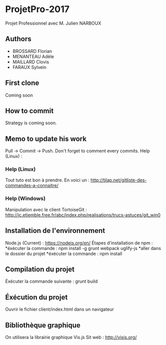 # ProjetPro-2017

Projet Professionnel avec M. Julien NARBOUX

## Authors

- BROSSARD Florian
- MENANTEAU Adèle
- MAILLARD Clovis 
- FARAUX Sylvein

## First clone
Coming soon

## How to commit

Strategy is coming soon.

## Memo to update his work

Pull -> Commit -> Push.
Don't forget to comment every commits.
Help (Linux) : 

### Help (Linux)

Tout tuto est bon à prendre. En voici un : http://tilap.net/gitliste-des-commandes-a-connaitre/

### Help (Windows)

Manipulation avec le client TortoiseGit : http://jc.etiemble.free.fr/abc/index.php/realisations/trucs-astuces/git_win0

## Installation de l'environnement

Node.js (Current) : https://nodejs.org/en/
Étapes d'installation de npm :
    *éxécuter la commande : npm install -g grunt webpack uglify-js
    *aller dans le dossier du projet
    *éxécuter la commande : npm install

## Compilation du projet

Éxécuter la commande suivante :
    grunt build

## Éxécution du projet

Ouvrir le fichier client/index.html dans un navigateur

## Bibliothèque graphique

On utilisera la librairie graphique Vis.js
Sit web : http://visjs.org/

